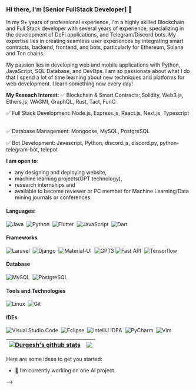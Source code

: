 ### Hi there, I'm [Senior FullStack Developer] 👋

In my 9+ years of professional experience, I'm a highly skilled Blockchain and Full Stack developer with several years of experience, specializing in the development of DeFi applications, and Telegram/Discord bots. My expertise lies in creating seamless user experiences by integrating smart contracts, backend, frontend, and bots, particularly for Ethereum, Solana and Ton chains.

My passion lies in developing web and mobile applications with Python, JavaScript, SQL Database, and DevOps.
I am so passionate about what I do that I spend a lot of time learning about new techniques and platforms for web development. I learn something new every day!

**My Reseach Interest**:
✅ Blockchain & Smart Contracts: Solidity, Web3.js, Ethers.js, WAGMI, GraphQL, Rust, Tact, FunC &nbsp;

✅ Full Stack Development: Node.js, Express.js, React.js, Next.js, Typescript &nbsp;

✅ Database Management: Mongoose, MySQL, PostgreSQL &nbsp;

✅ Bot Development: Javascript, Python, discord.js, discord.py, python-telegram-bot, telepot &nbsp;

 **I am open to**:

- any designing and deploying website,
- machine learning projects(GPT technology),
- research internships and
- available to become reviewer or PC member for Machine Learning/Data mining journals or conferences.

#### Languages:

![Java](https://img.shields.io/badge/Java-ED8B00?style=for-the-badge&logo=java&logoColor=white)&nbsp;
![Python](https://img.shields.io/badge/Python-3776AB?style=for-the-badge&logo=python&logoColor=white)&nbsp;
![Flutter](https://img.shields.io/badge/Shell_Script-121011?style=for-the-badge&logo=gnu-bash&logoColor=white)&nbsp;
![JavaScript](https://img.shields.io/badge/latex-%23008080.svg?style=for-the-badge&logo=latex&logoColor=white)&nbsp;
![Dart](https://img.shields.io/badge/markdown-%23000000.svg?style=for-the-badge&logo=markdown&logoColor=white)

#### Frameworks

![Laravel](https://img.shields.io/badge/numpy-%23013243.svg?style=for-the-badge&logo=numpy&logoColor=white)&nbsp;
![Django](https://img.shields.io/badge/pandas-%23150458.svg?style=for-the-badge&logo=pandas&logoColor=white)&nbsp;
![Material-UI](https://img.shields.io/badge/scikit--learn-%23F7931E.svg?style=for-the-badge&logo=scikit-learn&logoColor=white)&nbsp;
![GPT3](https://img.shields.io/badge/Plotly-%233F4F75.svg?style=for-the-badge&logo=plotly&logoColor=white)
![Fast API](https://img.shields.io/badge/FastAPI-005571?style=for-the-badge&logo=fastapi)&nbsp;
![Tensorflow](https://img.shields.io/badge/TensorFlow-FF6F00?style=for-the-badge&logo=tensorflow&logoColor=white)&nbsp;

#### Database

![MySQL](https://img.shields.io/badge/MySQL-00000F?style=for-the-badge&logo=mysql&logoColor=white)&nbsp;
![PostgreSQL](https://img.shields.io/badge/PostgreSQL-316192?style=for-the-badge&logo=postgresql&logoColor=white)&nbsp;
#### Tools and Technologies

![Linux](https://img.shields.io/badge/Linux-FCC624?style=for-the-badge&logo=linux&logoColor=black)&nbsp;
![Git](https://img.shields.io/badge/GIT-E44C30?style=for-the-badge&logo=git&logoColor=white)&nbsp;
<!-- ![AWS](https://img.shields.io/badge/Amazon_AWS-232F3E?style=flat&logo=amazon-aws&logoColor=white)&nbsp;
![Google Cloud](https://img.shields.io/badge/Google_Cloud-4285F4?style=flat&logo=google-cloud&logoColor=white)&nbsp; -->

#### IDEs

![Visual Studio Code](https://img.shields.io/badge/Visual%20Studio%20Code-0078d7.svg?style=for-the-badge&logo=visual-studio-code&logoColor=white)&nbsp;
![Eclipse](https://img.shields.io/badge/Eclipse-FE7A16.svg?style=for-the-badge&logo=Eclipse&logoColor=white)&nbsp;
![IntelliJ IDEA](https://img.shields.io/badge/jupyter-%23FA0F00.svg?style=for-the-badge&logo=jupyter&logoColor=white)&nbsp;
![PyCharm](https://img.shields.io/badge/pycharm-143?style=for-the-badge&logo=pycharm&logoColor=black&color=black&labelColor=green)&nbsp;
![Vim](https://img.shields.io/badge/VIM-%2311AB00.svg?style=for-the-badge&logo=vim&logoColor=white)&nbsp;




| <a href="https://github.com/anuraghazra/github-readme-stats"><img align="center" src="https://github-readme-stats.vercel.app/api?username=durgeshsamariya&show_icons=true&include_all_commits=true&theme=buefy&hide_border=true" alt="Durgesh's github stats" /></a> | <a href="https://github.com/anuraghazra/github-readme-stats"><img align="center" src="https://github-readme-stats.vercel.app/api/top-langs/?username=durgeshsamariya&layout=compact&theme=buefy&hide_border=true" /></a> |
| ------------- | ------------- |

Here are some ideas to get you started:

- 🔭 I’m currently working on one AI project.
<!-- 
----
[<img src="https://github-profile-trophy.vercel.app/?username=durgeshsamariya&row=2&column=3" />](https://github.com/ryo-ma/github-profile-trophy)
[<img src="https://github-readme-stats.vercel.app/api?username=durgeshsamariya&theme=algolia&count_private=true&include_all_commits=true&show_icons=true" />](https://github.com/anuraghazra/github-readme-stats)
[![GitHub Streak](https://github-readme-streak-stats.herokuapp.com/?user=durgeshsamariya&theme=dark)](https://github.com/DenverCoder1/github-readme-streak-stats)
[![Durgesh's Top Langs](https://github-readme-stats.vercel.app/api/top-langs/?username=themlphdstudent&theme=algolia&hide=Jupyter&layout=compact&show_icons=true)](https://github.com/anuraghazra/github-readme-stats)
 -->

<!--
**themlphdstudent/themlphdstudent** is a ✨ _special_ ✨ repository because its `README.md` (this file) appears on your GitHub profile.

Here are some ideas to get you started:

- 🔭 I’m currently working on ...
- 🌱 I’m currently learning ...
- 💞️ I’m looking to collaborate on ...
- 📫 How to reach me ...
- 👯 I’m looking to collaborate on ...
- 🤔 I’m looking for help with ...
- 💬 Ask me about ...
- 📫 How to reach me: ...
- 😄 Pronouns: ...
- ⚡ Fun fact: ...

<!---
enjoy-life0000/enjoy-life0000 is a ✨ special ✨ repository because its `README.md` (this file) appears on your GitHub profile.
You can click the Preview link to take a look at your changes.
--->
-->
